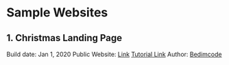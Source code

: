 # Sample Websites

## 1. Christmas Landing Page
Build date: Jan 1, 2020
Public Website: [Link](https://paulwongx.netlify.app/20210101_christmas_landing_page/)
[Tutorial Link](https://www.youtube.com/watch?v=RTIueV7zERY&list=PL4fWfKO-B5vSgfO4BPzWiC4OBG8gd_yAH)
Author: [Bedimcode](https://www.youtube.com/channel/UCgkDs77BoEhMIgRUB4MKrtQ)